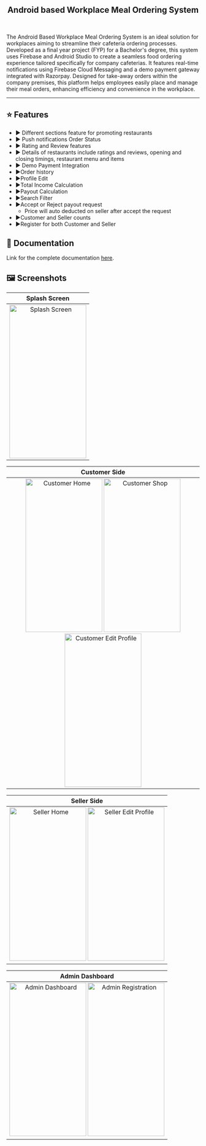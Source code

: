 <div align="center">
  <h2>Android based Workplace Meal Ordering System</h2>
</div>

<br>

The Android Based Workplace Meal Ordering System is an ideal solution for workplaces aiming to streamline their cafeteria ordering processes. Developed as a final year project (FYP) for a Bachelor's degree, this system uses Firebase and Android Studio to create a seamless food ordering experience tailored specifically for company cafeterias. It features real-time notifications using Firebase Cloud Messaging and a demo payment gateway integrated with Razorpay. Designed for take-away orders within the company premises, this platform helps employees easily place and manage their meal orders, enhancing efficiency and convenience in the workplace.

<!-- Add a horizontal rule for separation -->
<hr/>

## :star: Features <a id="features"></a>

- ▶️ Different sections feature for promoting restaurants
- ▶️ Push notifications Order Status
- ▶️ Rating and Review features 
- ▶️ Details of restaurants include ratings and reviews, opening and closing timings, restaurant menu and items
- ▶️ Demo Payment Integration
- ▶️Order history
- ▶️Profile Edit
- ▶️Total Income Calculation
- ▶️Payout Calculation
- ▶️Search Filter
- ▶️Accept or Reject payout request
  - Price will auto deducted on seller after accept the request
- ▶️Customer and Seller counts
- ▶️Register for both Customer and Seller

## :book: Documentation <a id="documentation"></a>

Link for the complete documentation [here](https://drive.google.com/file/d/19Av-SHNKTv4ApEftTcrAiXMw3mt1FB1v/view).

## :framed_picture: Screenshots <a id="screenshots"></a>
<div align="center">

|          Splash Screen           |
| :--------------------------: |
| <img src="https://github.com/aevilnike/Android-Based-Meal-Ordering-System/assets/171907883/f90f0089-b556-4548-be10-2b032cc064b7" alt="Splash Screen" width="200" height="400"> |

|               Customer Side               |
| :----------------------------------------: |
| <img src="https://github.com/aevilnike/Android-Based-Meal-Ordering-System/assets/171907883/a3bf12e7-e29c-4053-b470-7378159cacb2" alt="Customer Home" width="200" height="400"> <img src="https://github.com/aevilnike/Android-Based-Meal-Ordering-System/assets/171907883/228a83d3-3d4a-4ec0-a2f3-3e83a0bf4b9e" alt="Customer Shop" width="200" height="400"> <img src="https://github.com/aevilnike/Android-Based-Meal-Ordering-System/assets/171907883/24eaefcb-7527-459f-ac37-d952c3f6f58d" alt="Customer Edit Profile" width="200" height="400"> |

|          Seller Side           |
| :-----------------------------: |
| <img src="https://github.com/aevilnike/Android-Based-Meal-Ordering-System/assets/171907883/4b0d2592-bfa5-41bb-855f-ceb2bb9e9be1" alt="Seller Home" width="200" height="400"> <img src="https://github.com/aevilnike/Android-Based-Meal-Ordering-System/assets/171907883/16d64c40-ae73-43d0-9ab1-79de75bce810" alt="Seller Edit Profile" width="200" height="400"> |

|             Admin Dashboard              |
| :--------------------------------: |
| <img src="https://github.com/aevilnike/Android-Based-Meal-Ordering-System/assets/171907883/e75115e1-7a31-4f4e-b7f3-32b271eb223b" alt="Admin Dashboard" width="200" height="400"> <img src="https://github.com/aevilnike/Android-Based-Meal-Ordering-System/assets/171907883/79e1ba07-df6b-4435-837d-982db5f08d1b" alt="Admin Registration" width="200" height="400"> |
</div>
